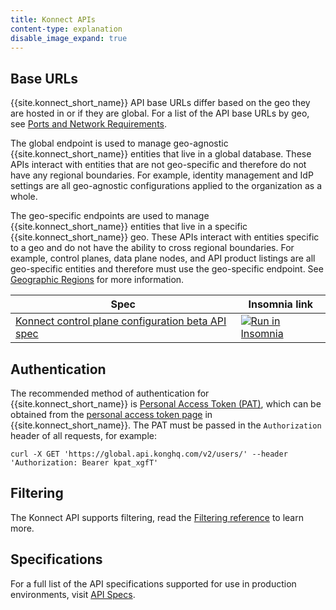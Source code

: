```yaml
---
title: Konnect APIs
content-type: explanation
disable_image_expand: true
---
```



## Base URLs

{{site.konnect_short_name}} API base URLs differ based on the geo they are hosted in or if they are global. For a list of the API base URLs by geo, see [Ports and Network Requirements](/konnect/network/).

The global endpoint is used to manage geo-agnostic {{site.konnect_short_name}} entities that live in a global database. These APIs interact with entities that are not geo-specific and therefore do not have any regional boundaries. For example, identity management and IdP settings are all geo-agnostic configurations applied to the organization as a whole.

The geo-specific endpoints are used to manage {{site.konnect_short_name}} entities that live in a specific {{site.konnect_short_name}} geo. These APIs interact with entities specific to a geo and do not have the ability to cross regional boundaries. For example, control planes, data plane nodes, and API product listings are all geo-specific entities and therefore must use the geo-specific endpoint. See [Geographic Regions](/konnect/geo/) for more information. 




| Spec | Insomnia link |
|------|---------------|
| [Konnect control plane configuration beta API spec](/konnect/api/control-plane-configuration/latest/) | <a href="https://insomnia.rest/run/?label=Control%20Plane%20Configuration%20API&uri=https%3A%2F%2Fraw.githubusercontent.com%2FKong%2Fdocs.konghq.com%2Fmain%2Fapi-specs%2FKonnect%2Fcontrol-planes-config%2Fcontrol-planes-config.yaml" target="_blank"><img src="https://insomnia.rest/images/run.svg" alt="Run in Insomnia"></a>|

## Authentication

The recommended method of authentication for {{site.konnect_short_name}} is [Personal Access Token (PAT)](/konnect/gateway-manager/declarative-config/#generate-a-personal-access-token), which can be obtained from the [personal access token page](https://cloud.konghq.com/global/account/tokens) in {{site.konnect_short_name}}. The PAT must be passed in the `Authorization` header of all requests, for example: 

`curl -X GET 'https://global.api.konghq.com/v2/users/' --header 'Authorization: Bearer kpat_xgfT'`

## Filtering

The Konnect API supports filtering, read the [Filtering reference](/konnect/api/filtering/) to learn more.

## Specifications

For a full list of the API specifications supported for use in production environments, visit [API Specs](/api/). 
